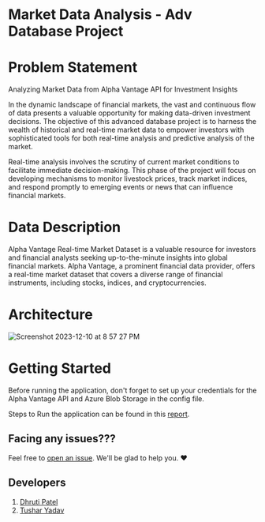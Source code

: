 # Market Data Analysis - Adv Database Project

# Problem Statement
Analyzing Market Data from Alpha Vantage API for Investment Insights 

In the dynamic landscape of financial markets, the vast and continuous flow of data presents a valuable opportunity for making data-driven investment decisions. The objective of this advanced database project is to harness the wealth of historical and real-time market data to empower investors with sophisticated tools for both real-time analysis and predictive analysis of the market. 

Real-time analysis involves the scrutiny of current market conditions to facilitate immediate decision-making. This phase of the project will focus on developing mechanisms to monitor livestock prices, track market indices, and respond promptly to emerging events or news that can influence financial markets.

# Data Description
Alpha Vantage Real-time Market Dataset is a valuable resource for investors and financial analysts seeking up-to-the-minute insights into global financial markets. Alpha Vantage, a prominent financial data provider, offers a real-time market dataset that covers a diverse range of financial instruments, including stocks, indices, and cryptocurrencies.

# Architecture
![Screenshot 2023-12-10 at 8 57 27 PM](https://github.com/YTushar18/advDataPipeline_Kafka_Spark/assets/58872872/b0a4de8f-1ed2-4f1f-ab93-32dfe9066580)

# Getting Started
Before running the application, don't forget to set up your credentials for the Alpha Vantage API and Azure Blob Storage in the config file.

Steps to Run the application can be found in this [report](https://github.com/YTushar18/advDataPipeline_Kafka_Spark/blob/dev1/Advance%20Database%20Report-Tushar%2C%20Dhruti.pdf).

## Facing any issues???
Feel free to [open an issue](https://github.com/YTushar18/advDataPipeline_Kafka_Spark/issues). We'll be glad to help you. ❤️

## Developers
1. [Dhruti Patel](https://github.com/iamdhrutipatel)
2. [Tushar Yadav](https://github.com/YTushar18)
